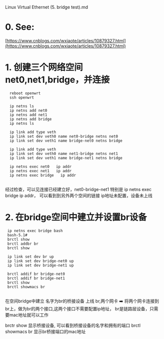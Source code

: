 Linux Virtual Ethernet (5. bridge test).md

# 0. See: 
  [https://www.cnblogs.com/wxiaote/articles/10879327.html](https://www.cnblogs.com/wxiaote/articles/10879327.html)
# 1. 创建三个网络空间 net0,net1,bridge，并连接
```
  reboot openwrt
  ssh openwrt
  
  ip netns ls
  ip netns add net0
  ip netns add net1
  ip netns add bridge
  ip netns ls
  
  ip link add type veth
  ip link set dev veth0 name net0-bridge netns net0
  ip link set dev veth1 name bridge-net0 netns bridge
  
  ip link add type veth
  ip link set dev veth0 name net1-bridge netns net1
  ip link set dev veth1 name bridge-net1 netns bridge
  
  ip netns exec net0   ip addr
  ip netns exec net1   ip addr
  ip netns exec bridge   ip addr
  
  ```
  经过检查，可以见连接已经建立好，net0-bridge-net1
  特别是 ip netns exec bridge   ip addr， 可以看到到另外两个空间的链接
  ip地址未配置，设备未上线
  
# 2. 在bridge空间中建立并设置br设备

```
 ip netns exec bridge bash
 bash-5.1# 
 brctl show
 brctl addbr br
 brctl show
 
 ip link set dev br up
 ip link set dev bridge-net0 up
 ip link set dev bridge-net1 up
 
 brctl addif br bridge-net0
 brctl addif br bridge-net1
 brctl show
 brctl showmacs br
 
```
在空间bridge中建立 名字为br的桥接设备
上线 br,两个网卡
➡️ 将两个网卡连接到br上，做为br的两个接口,这两个接口不需要配置ip地址， br是链路层设备，只需要mac地址就可以工作

brctr show 显示桥接设备, 可以看到桥接设备的名字和拥有的端口
brctl showmacs br 显示br桥接端口的mac地址


# 
